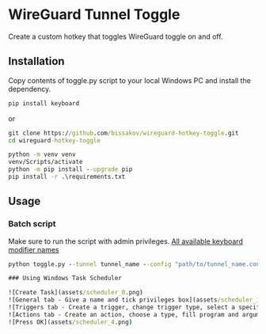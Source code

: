 # WireGuard Tunnel Toggle

Create a custom hotkey that toggles WireGuard toggle on and off.

## Installation

Copy contents of toggle.py script to your local Windows PC and install the dependency.

```bat
pip install keyboard
```

or

```bat
git clone https://github.com/bissakov/wireguard-hotkey-toggle.git
cd wireguard-hotkey-toggle

python -m venv venv
venv/Scripts/activate
python -m pip install --upgrade pip
pip install -r .\requirements.txt
```

## Usage

### Batch script

Make sure to run the script with admin privileges.
[All available keyboard modifier names](https://github.com/boppreh/keyboard)

```bat
python toggle.py --tunnel tunnel_name --config "path/to/tunnel_name.conf" --hotkey "windows+c"

### Using Windows Task Scheduler

![Create Task](assets/scheduler_0.png)
![General tab - Give a name and tick privileges box](assets/scheduler_1.png)
![Triggers tab - Create a trigger, change trigger type, select a specific user and give it a delay (optional)](assets/scheduler_2.png)
![Actions tab - Create an action, choose a type, fill program and argument fields](assets/scheduler_3.png)
![Press OK](assets/scheduler_4.png)
